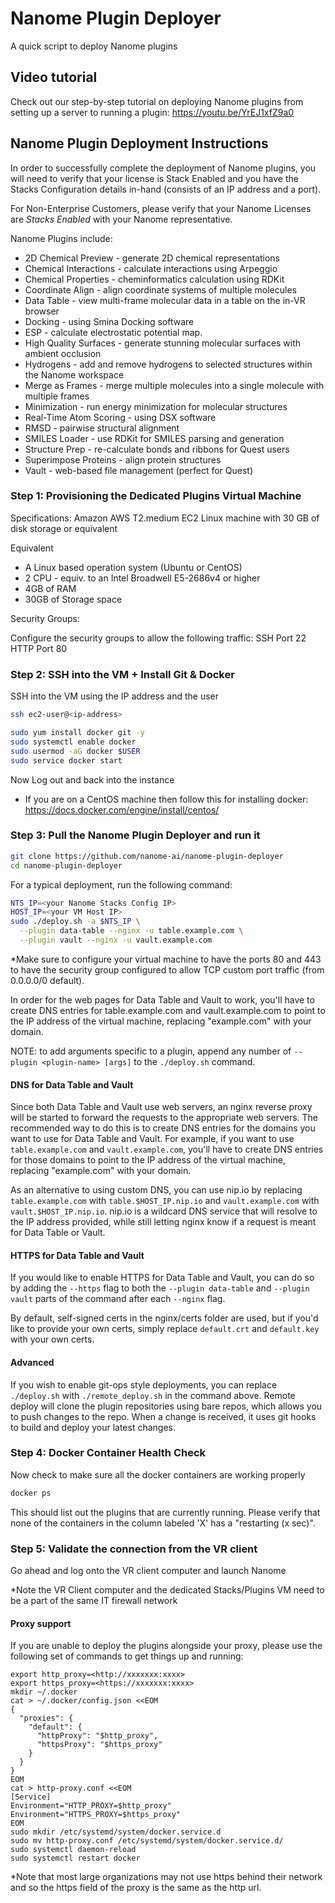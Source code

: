 # Nanome Plugin Deployer

A quick script to deploy Nanome plugins

## Video tutorial

Check out our step-by-step tutorial on deploying Nanome plugins from setting up a server to running a plugin:
https://youtu.be/YrEJ1xfZ9a0

## Nanome Plugin Deployment Instructions

In order to successfully complete the deployment of Nanome plugins, you will need to verify that your license is Stack Enabled and you have the Stacks Configuration details in-hand (consists of an IP address and a port).

For Non-Enterprise Customers, please verify that your Nanome Licenses are _Stacks Enabled_ with your Nanome representative.

Nanome Plugins include:

- 2D Chemical Preview - generate 2D chemical representations
- Chemical Interactions - calculate interactions using Arpeggio
- Chemical Properties - cheminformatics calculation using RDKit
- Coordinate Align - align coordinate systems of multiple molecules
- Data Table - view multi-frame molecular data in a table on the in-VR browser
- Docking - using Smina Docking software
- ESP - calculate electrostatic potential map.
- High Quality Surfaces - generate stunning molecular surfaces with ambient occlusion
- Hydrogens - add and remove hydrogens to selected structures within the Nanome workspace
- Merge as Frames - merge multiple molecules into a single molecule with multiple frames
- Minimization - run energy minimization for molecular structures
- Real-Time Atom Scoring - using DSX software
- RMSD - pairwise structural alignment
- SMILES Loader - use RDKit for SMILES parsing and generation
- Structure Prep - re-calculate bonds and ribbons for Quest users
- Superimpose Proteins - align protein structures
- Vault - web-based file management (perfect for Quest)

### Step 1: Provisioning the Dedicated Plugins Virtual Machine

Specifications:
Amazon AWS T2.medium EC2 Linux machine with 30 GB of disk storage or equivalent

Equivalent

- A Linux based operation system (Ubuntu or CentOS)
- 2 CPU - equiv. to an Intel Broadwell E5-2686v4 or higher
- 4GB of RAM
- 30GB of Storage space

Security Groups:

Configure the security groups to allow the following traffic:
SSH Port 22
HTTP Port 80

### Step 2: SSH into the VM + Install Git & Docker

SSH into the VM using the IP address and the user

```sh
ssh ec2-user@<ip-address>

sudo yum install docker git -y
sudo systemctl enable docker
sudo usermod -aG docker $USER
sudo service docker start
```
Now Log out and back into the instance

* If you are on a CentOS machine then follow this for installing docker: https://docs.docker.com/engine/install/centos/

### Step 3: Pull the Nanome Plugin Deployer and run it

```sh
git clone https://github.com/nanome-ai/nanome-plugin-deployer
cd nanome-plugin-deployer
```

For a typical deployment, run the following command:
```sh
NTS_IP=<your Nanome Stacks Config IP>
HOST_IP=<your VM Host IP>
sudo ./deploy.sh -a $NTS_IP \
  --plugin data-table --nginx -u table.example.com \
  --plugin vault --nginx -u vault.example.com
```

\*Make sure to configure your virtual machine to have the ports 80 and 443 to have the security group configured to allow TCP custom port traffic (from 0.0.0.0/0 default).

In order for the web pages for Data Table and Vault to work, you'll have to create DNS entries for table.example.com and vault.example.com to point to the IP address of the virtual machine, replacing "example.com" with your domain.

NOTE: to add arguments specific to a plugin, append any number of `--plugin <plugin-name> [args]` to the `./deploy.sh` command.

#### DNS for Data Table and Vault

Since both Data Table and Vault use web servers, an nginx reverse proxy will be started to forward the requests to the appropriate web servers. The recommended way to do this is to create DNS entries for the domains you want to use for Data Table and Vault. For example, if you want to use `table.example.com` and `vault.example.com`, you'll have to create DNS entries for those domains to point to the IP address of the virtual machine, replacing "example.com" with your domain.

As an alternative to using custom DNS, you can use nip.io by replacing `table.example.com` with `table.$HOST_IP.nip.io` and `vault.example.com` with `vault.$HOST_IP.nip.io`. nip.io is a wildcard DNS service that will resolve to the IP address provided, while still letting nginx know if a request is meant for Data Table or Vault.

#### HTTPS for Data Table and Vault

If you would like to enable HTTPS for Data Table and Vault, you can do so by adding the `--https` flag to both the `--plugin data-table` and `--plugin vault` parts of the command after each `--nginx` flag.

By default, self-signed certs in the nginx/certs folder are used, but if you'd like to provide your own certs, simply replace `default.crt` and `default.key` with your own certs.

#### Advanced

If you wish to enable git-ops style deployments, you can replace `./deploy.sh` with `./remote_deploy.sh` in the command above. Remote deploy will clone the plugin repositories using bare repos, which allows you to push changes to the repo. When a change is received, it uses git hooks to build and deploy your latest changes.

### Step 4: Docker Container Health Check

Now check to make sure all the docker containers are working properly

```sh
docker ps
```

This should list out the plugins that are currently running. Please verify that none of the containers in the column labeled 'X' has a "restarting (x sec)".

### Step 5: Validate the connection from the VR client

Go ahead and log onto the VR client computer and launch Nanome

\*Note the VR Client computer and the dedicated Stacks/Plugins VM need to be a part of the same IT firewall network


#### Proxy support
If you are unable to deploy the plugins alongside your proxy, please use the following set of commands to get things up and running:

```
export http_proxy=<http://xxxxxxx:xxxx>
export https_proxy=<https://xxxxxxx:xxxx>
mkdir ~/.docker
cat > ~/.docker/config.json <<EOM
{
  "proxies": {
    "default": {
      "httpProxy": "$http_proxy",
      "httpsProxy": "$https_proxy"
    }
  }
}
EOM
cat > http-proxy.conf <<EOM
[Service]
Environment="HTTP_PROXY=$http_proxy"
Environment="HTTPS_PROXY=$https_proxy"
EOM
sudo mkdir /etc/systemd/system/docker.service.d
sudo mv http-proxy.conf /etc/systemd/system/docker.service.d/
sudo systemctl daemon-reload
sudo systemctl restart docker
```

*Note that most large organizations may not use https behind their network and so the https field of the proxy is the same as the http url.
